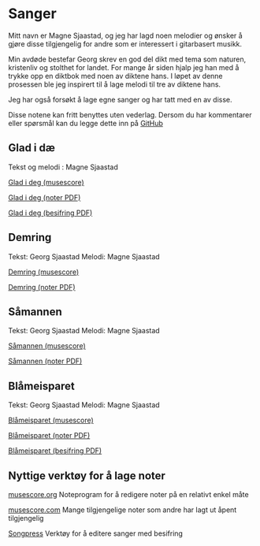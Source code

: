 # Sanger

Mitt navn er Magne Sjaastad, og jeg har lagd noen melodier og ønsker å gjøre disse tilgjengelig for andre som er interessert i gitarbasert musikk.

Min avdøde bestefar Georg skrev en god del dikt med tema som naturen, kristenliv og stolthet for landet. For mange år siden hjalp jeg han med å trykke opp en diktbok med noen av diktene hans. I løpet av denne prosessen ble jeg inspirert til å lage melodi til tre av diktene hans.

Jeg har også forsøkt å lage egne sanger og har tatt med en av disse.

Disse notene kan fritt benyttes uten vederlag. Dersom du har kommentarer eller spørsmål kan du legge dette inn på [GitHub](https://github.com/magnesj/noter/issues/new)

## Glad i dæ
Tekst og melodi : Magne Sjaastad

[Glad i deg (musescore)](https://musescore.com/user/29244854/scores/6784934)

[Glad i deg (noter PDF)](https://github.com/magnesj/noter/blob/gh-pages/glad-i-deg/glad%20i%20deg.pdf)

[Glad i deg (besifring PDF)](https://github.com/magnesj/noter/blob/gh-pages/glad-i-deg/glad%20i%20deg-besifring.pdf)

## Demring
Tekst: Georg Sjaastad
Melodi: Magne Sjaastad

[Demring (musescore)](https://musescore.com/user/29244854/scores/6784907)

[Demring (noter PDF)](https://github.com/magnesj/noter/blob/gh-pages/demring/Demring.pdf)

## Såmannen
Tekst: Georg Sjaastad
Melodi: Magne Sjaastad

[Såmannen (musescore)](https://musescore.com/user/29244854/scores/6784901)

[Såmannen (noter PDF)](https://github.com/magnesj/noter/blob/gh-pages/saamannen/Saamannen.pdf)

## Blåmeisparet
Tekst: Georg Sjaastad
Melodi: Magne Sjaastad

[Blåmeisparet (musescore)](https://musescore.com/user/29244854/scores/6784893)

[Blåmeisparet (noter PDF)](https://github.com/magnesj/noter/blob/gh-pages/blaameisparet/Blaameisparet.pdf)

[Blåmeisparet (besifring PDF)](https://github.com/magnesj/noter/blob/gh-pages/blaameisparet/blaameisparet_besifring.pdf)


## Nyttige verktøy for å lage noter
[musescore.org](https://musescore.org) Noteprogram for å redigere noter på en relativt enkel måte 

[musescore.com](https://musescore.com) Mange tilgjengelige noter som andre har lagt ut åpent tilgjengelig

[Songpress](https://www.skeed.it/songpress) Verktøy for å editere sanger med besifring


